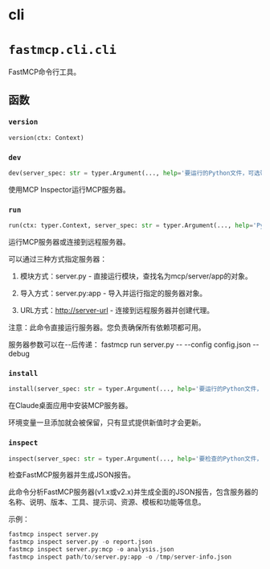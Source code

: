 # cli

# `fastmcp.cli.cli`

FastMCP命令行工具。

## 函数

### `version`

```python
version(ctx: Context)
```

### `dev`

```python
dev(server_spec: str = typer.Argument(..., help='要运行的Python文件，可选带:object后缀'), with_editable: Annotated[Path | None, typer.Option('--with-editable', '-e', help='包含pyproject.toml的目录，以可编辑模式安装', exists=True, file_okay=False, resolve_path=True)] = None, with_packages: Annotated[list[str], typer.Option('--with', help='要安装的附加包')] = [], inspector_version: Annotated[str | None, typer.Option('--inspector-version', help='要使用的MCP Inspector版本')] = None, ui_port: Annotated[int | None, typer.Option('--ui-port', help='MCP Inspector UI的端口')] = None, server_port: Annotated[int | None, typer.Option('--server-port', help='MCP Inspector代理服务器的端口')] = None) -> None
```

使用MCP Inspector运行MCP服务器。

### `run`

```python
run(ctx: typer.Context, server_spec: str = typer.Argument(..., help='Python文件、对象规范(file:obj)或URL'), transport: Annotated[str | None, typer.Option('--transport', '-t', help='要使用的传输协议(stdio, streamable-http, 或sse)')] = None, host: Annotated[str | None, typer.Option('--host', help='使用http传输时绑定的主机(默认: 127.0.0.1)')] = None, port: Annotated[int | None, typer.Option('--port', '-p', help='使用http传输时绑定的端口(默认: 8000)')] = None, log_level: Annotated[str | None, typer.Option('--log-level', '-l', help='日志级别(DEBUG, INFO, WARNING, ERROR, CRITICAL)')] = None) -> None
```

运行MCP服务器或连接到远程服务器。

可以通过三种方式指定服务器：

1. 模块方式：server.py - 直接运行模块，查找名为mcp/server/app的对象。

2. 导入方式：server.py:app - 导入并运行指定的服务器对象。

3. URL方式：[http://server-url](http://server-url) - 连接到远程服务器并创建代理。

注意：此命令直接运行服务器。您负责确保所有依赖项都可用。

服务器参数可以在--后传递：
fastmcp run server.py -- --config config.json --debug

### `install`

```python
install(server_spec: str = typer.Argument(..., help='要运行的Python文件，可选带:object后缀'), server_name: Annotated[str | None, typer.Option('--name', '-n', help='服务器的自定义名称(默认为服务器的name属性或文件名)')] = None, with_editable: Annotated[Path | None, typer.Option('--with-editable', '-e', help='包含pyproject.toml的目录，以可编辑模式安装', exists=True, file_okay=False, resolve_path=True)] = None, with_packages: Annotated[list[str], typer.Option('--with', help='要安装的附加包')] = [], env_vars: Annotated[list[str], typer.Option('--env-var', '-v', help='KEY=VALUE格式的环境变量')] = [], env_file: Annotated[Path | None, typer.Option('--env-file', '-f', help='从.env文件加载环境变量', exists=True, file_okay=True, dir_okay=False, resolve_path=True)] = None) -> None
```

在Claude桌面应用中安装MCP服务器。

环境变量一旦添加就会被保留，只有显式提供新值时才会更新。

### `inspect`

```python
inspect(server_spec: str = typer.Argument(..., help='要检查的Python文件，可选带:object后缀'), output: Annotated[Path, typer.Option('--output', '-o', help='JSON报告的输出文件路径(默认: server-info.json)')] = Path('server-info.json')) -> None
```

检查FastMCP服务器并生成JSON报告。

此命令分析FastMCP服务器(v1.x或v2.x)并生成全面的JSON报告，包含服务器的名称、说明、版本、工具、提示词、资源、模板和功能等信息。

示例：
```python
fastmcp inspect server.py
fastmcp inspect server.py -o report.json
fastmcp inspect server.py:mcp -o analysis.json
fastmcp inspect path/to/server.py:app -o /tmp/server-info.json
```